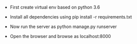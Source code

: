 * First create virtual env based on python 3.6

* Install all dependencies using
    pip install -r requirements.txt

* Now run the server as
    python manage.py runserver

* Open the browser and browse as
    localhost:8000
